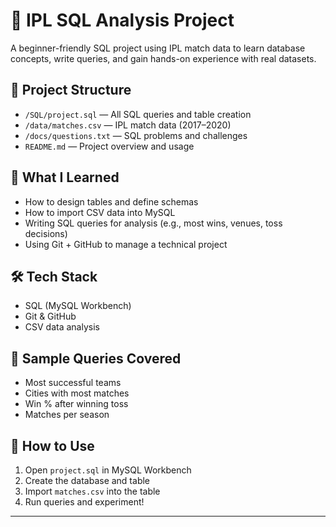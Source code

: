 # 🏏 IPL SQL Analysis Project

A beginner-friendly SQL project using IPL match data to learn database concepts, write queries, and gain hands-on experience with real datasets.

## 📂 Project Structure

- `/SQL/project.sql` — All SQL queries and table creation
- `/data/matches.csv` — IPL match data (2017–2020)
- `/docs/questions.txt` — SQL problems and challenges
- `README.md` — Project overview and usage

## 🧠 What I Learned

- How to design tables and define schemas
- How to import CSV data into MySQL
- Writing SQL queries for analysis (e.g., most wins, venues, toss decisions)
- Using Git + GitHub to manage a technical project

## 🛠️ Tech Stack

- SQL (MySQL Workbench)
- Git & GitHub
- CSV data analysis

## 🎯 Sample Queries Covered

- Most successful teams
- Cities with most matches
- Win % after winning toss
- Matches per season

## 📌 How to Use

1. Open `project.sql` in MySQL Workbench
2. Create the database and table
3. Import `matches.csv` into the table
4. Run queries and experiment!

---
